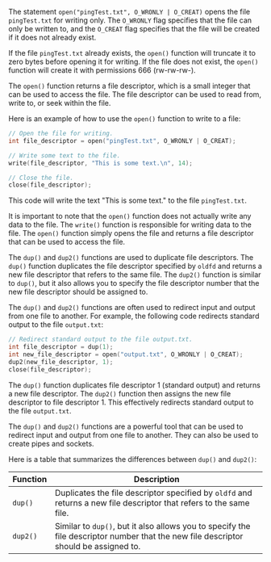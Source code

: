 The statement `open("pingTest.txt", O_WRONLY | O_CREAT)` opens the file `pingTest.txt` for writing only. The `O_WRONLY` flag specifies that the file can only be written to, and the `O_CREAT` flag specifies that the file will be created if it does not already exist.

If the file `pingTest.txt` already exists, the `open()` function will truncate it to zero bytes before opening it for writing. If the file does not exist, the `open()` function will create it with permissions 666 (rw-rw-rw-).

The `open()` function returns a file descriptor, which is a small integer that can be used to access the file. The file descriptor can be used to read from, write to, or seek within the file.

Here is an example of how to use the `open()` function to write to a file:

```c
// Open the file for writing.
int file_descriptor = open("pingTest.txt", O_WRONLY | O_CREAT);

// Write some text to the file.
write(file_descriptor, "This is some text.\n", 14);

// Close the file.
close(file_descriptor);
```

This code will write the text "This is some text." to the file `pingTest.txt`.

It is important to note that the `open()` function does not actually write any data to the file. The `write()` function is responsible for writing data to the file. The `open()` function simply opens the file and returns a file descriptor that can be used to access the file.

The `dup()` and `dup2()` functions are used to duplicate file descriptors. The `dup()` function duplicates the file descriptor specified by `oldfd` and returns a new file descriptor that refers to the same file. The `dup2()` function is similar to `dup()`, but it also allows you to specify the file descriptor number that the new file descriptor should be assigned to.

The `dup()` and `dup2()` functions are often used to redirect input and output from one file to another. For example, the following code redirects standard output to the file `output.txt`:

```c
// Redirect standard output to the file output.txt.
int file_descriptor = dup(1);
int new_file_descriptor = open("output.txt", O_WRONLY | O_CREAT);
dup2(new_file_descriptor, 1);
close(file_descriptor);
```

The `dup()` function duplicates file descriptor 1 (standard output) and returns a new file descriptor. The `dup2()` function then assigns the new file descriptor to file descriptor 1. This effectively redirects standard output to the file `output.txt`.

The `dup()` and `dup2()` functions are a powerful tool that can be used to redirect input and output from one file to another. They can also be used to create pipes and sockets.

Here is a table that summarizes the differences between `dup()` and `dup2()`:

| Function | Description |
|---|---|
| `dup()` | Duplicates the file descriptor specified by `oldfd` and returns a new file descriptor that refers to the same file. |
| `dup2()` | Similar to `dup()`, but it also allows you to specify the file descriptor number that the new file descriptor should be assigned to. |
